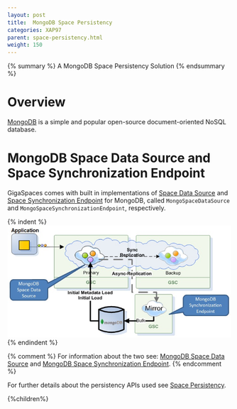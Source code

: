 ```yaml
---
layout: post
title:  MongoDB Space Persistency
categories: XAP97
parent: space-persistency.html
weight: 150
---
```



{% summary %} A MongoDB Space Persistency Solution {% endsummary %}

# Overview

[MongoDB](http://www.mongodb.org/) is a simple and popular open-source document-oriented NoSQL database.


# MongoDB Space Data Source and Space Synchronization Endpoint

GigaSpaces comes with built in implementations of [Space Data Source](./space-data-source-api.html) and [Space Synchronization Endpoint](./space-synchronization-endpoint-api.html)
 for MongoDB, called `MongoSpaceDataSource` and `MongoSpaceSynchronizationEndpoint`, respectively.

{% indent %}
![mongodbPersistence.jpg](/attachment_files/mongodbPersistence.jpg)
{% endindent %}

{% comment %}
For information about the two see: [MongoDB Space Data Source](./mongodb-space-data-source.html) and [MongoDB Space Synchronization Endpoint](./mongodb-space-synchronization-endpoint.html).
{% endcomment %}

For further details about the persistency APIs used see [Space Persistency](./space-persistency.html).




{%children%}